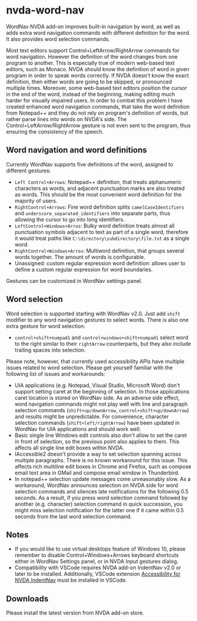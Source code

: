 # nvda-word-nav
WordNav NVDA add-on improves built-in navigation  by word, as well as adds extra word navigation commands with different definition for the word. It also provides word selection commands.

Most text editors support Control+LeftArrow/RightArrow commands for word navigation. However the definition of the word changes from one program to another. This is especially true of modern web-based text editors, such as Monaco. NVDA should know the definition of word in given program in order to speak words correctly. If NVDA doesn't know the exact definition, then either words are going to be skipped, or pronounced multiple times. Moreover, some web-based text editors position the cursor in the end of the word, instead of the beginning, making editing much harder for visually impaired users. In order to combat this problem I have created enhanced word navigation commands, that take the word definition from Notepad++ and they do not rely on program's definition of words, but rather parse lines into words on NVDA's side. The Control+LeftArrow/RightArrow gesture is not even sent to the program, thus ensuring the consistency of the speech.
## Word navigation and word definitions
Currently WordNav supports five definitions of the word, assigned to different gestures:

- `Left Control+Arrows`: Notepad++ definition, that treats alphanumeric characters as words, and adjacent punctuation marks are also treated as words. This should be the most convenient word definition for the majority of users.
- `RightControl+Arrows`: Fine word definition splits `camelCaseIdentifiers` and `underscore_separated_identifiers` into separate parts, thus allowing the cursor to go into long identifiers.
- `LeftControl+Windows+Arros`: Bulky word definition treats almost all punctuation symbols adjacent to text as part of a single word, therefore it would treat paths like `C:\directory\subdirectory\file.txt` as a single word.
- `RightControl+Windows+Arros`: Multiword definition, that groups several words together. The amount of words is configurable.
- Unassigned: custom regular expression word definition: allows user to define a custom regular expression for word boundaries.

Gestures can be customized in WordNav settings panel.

## Word selection

Word selection is supported starting with WordNav v2.0. Just add `shift` modifier to any word navigation gestures to select words. There is also one extra gesture for word selection:

* `control+shift+numpad1` and `control+windows+shift+numpad1` select word to the right similar to their `rightArrow` counterparts, but they also include trailing spaces into selection.

Please note, however, that currently used accessibility APIs have multiple issues related to word selection. Please get yourself familiar with the following list of issues and workarounds:

* UIA applications (e.g. Notepad, Visual Studio, Microsoft Word) don't support setting caret at the beginning of selection. In those  applications caret location is stored on WordNav side. As an adverse side effect, word navigation commands might not play well with line and paragraph selection commands (`shift+up/downArrow`, `control+shift+up/downArrow`) and results might be unpredictable. For convenience, character selection commands (`shift+left/rightArrow`) have been updated in WordNav for UIA applications and should work well.
* Basic single line Windows edit controls also don't allow to set the caret in front of selection, so the previous point also applies to them. This affects all single line edit boxes within NVDA.
* IAccessible2 doesn't provide a way to set selection spanning across multiple paragraphs. There is no known workaround for this issue. This affects rich multiline edit boxes in Chrome and Firefox, such as compose email text area in GMail and compose email window in Thunderbird.
* In notepad++ selection update messages come unreasonably slow. As a workaround, WordNav announces selection on NVDA side for word selection commands and silences late notifications for the following 0.5 seconds. As a result, if you press word selection command followed by another (e.g. character) selection command in quick succession, you might miss selection notification for the latter one if it came within 0.5 seconds from the last word selection command.

## Notes

- If you would like to use virtual desktops feature of Windows 10, please remember to disable Control+Windows+Arrows keyboard shortcuts either in WordNav Settings panel, or in NVDA Input gestures dialog.
- Compatibility with VSCode requires NVDA add-on IndentNav v2.0 or later to be installed. Additionally, VSCode extension [Accessibility for NVDA IndentNav](https://marketplace.visualstudio.com/items?itemName=TonyMalykh.nvda-indent-nav-accessibility) must be installed in VSCode.

##  Downloads

Please install the latest version from NVDA add-on store.